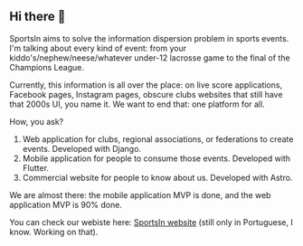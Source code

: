 ## Hi there 👋

SportsIn aims to solve the information dispersion problem in sports events. I'm talking about every kind of event: from your kiddo's/nephew/neese/whatever under-12 lacrosse game to the final of the Champions League.

Currently, this information is all over the place: on live score applications, Facebook pages, Instagram pages, obscure clubs websites that still have that 2000s UI, you name it. We want to end that: one platform for all.

How, you ask?

1. Web application for clubs, regional associations, or federations to create events. Developed with Django.
2. Mobile application for people to consume those events. Developed with Flutter.
3. Commercial website for people to know about us. Developed with Astro.

We are almost there: the mobile application MVP is done, and the web application MVP is 90% done.

You can check our webiste here: [SportsIn website](https://sportsin.app/) (still only in Portuguese, I know. Working on that).

<!--

**Here are some ideas to get you started:**

🙋‍♀️ A short introduction - what is your organization all about?
🌈 Contribution guidelines - how can the community get involved?
👩‍💻 Useful resources - where can the community find your docs? Is there anything else the community should know?
🍿 Fun facts - what does your team eat for breakfast?
🧙 Remember, you can do mighty things with the power of [Markdown](https://docs.github.com/github/writing-on-github/getting-started-with-writing-and-formatting-on-github/basic-writing-and-formatting-syntax)
-->
